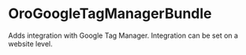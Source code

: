 OroGoogleTagManagerBundle
=========================

Adds integration with Google Tag Manager. Integration can be set on a website level.
